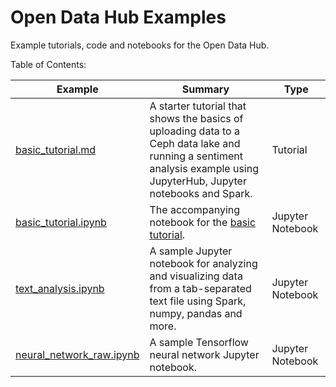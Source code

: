 # Open Data Hub Examples
Example tutorials, code and notebooks for the Open Data Hub.

Table of Contents:

| Example | Summary | Type |
|--|--|--|
| [basic_tutorial.md](basic_tutorial.md) | A starter tutorial that shows the basics of uploading data to a Ceph data lake and running a sentiment analysis example using JupyterHub, Jupyter notebooks and Spark. | Tutorial |
| [basic_tutorial.ipynb](basic_tutorial.ipynb) | The accompanying notebook for the [basic tutorial](basic_tutorial.md). | Jupyter Notebook |
| [text_analysis.ipynb](text_analysis.ipynb) | A sample Jupyter notebook for analyzing and visualizing data from a tab-separated text file using Spark, numpy, pandas and more. | Jupyter Notebook |
| [neural_network_raw.ipynb](neural_network_raw.ipynb) | A sample Tensorflow neural network Jupyter notebook. | Jupyter Notebook |
